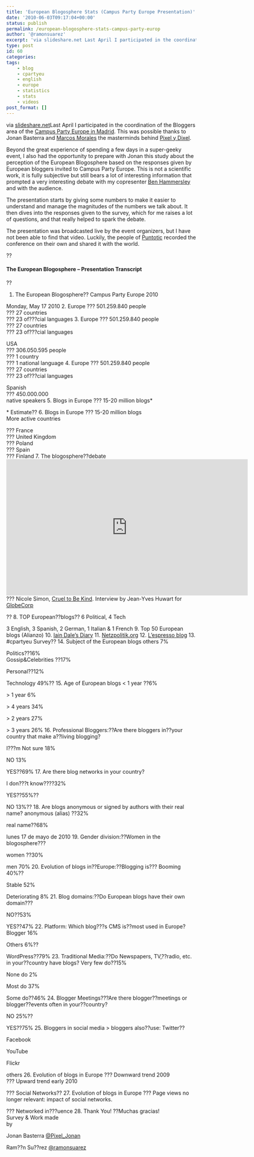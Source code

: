```yaml
---
title: 'European Blogosphere Stats (Campus Party Europe Presentation)'
date: '2010-06-03T09:17:04+00:00'
status: publish
permalink: /european-blogosphere-stats-campus-party-europ
author: '@ramonsuarez'
excerpt: 'via slideshare.net Last April I participated in the coordination of the Bloggers area of the Campus Party Europe in Madrid. This was possible thanks to Jonan Basterra and Marcos Morales the masterminds behind Pixel y Dixel. Beyond the great experi...'
type: post
id: 60
categories:
tags:
    - blog
    - cpartyeu
    - english
    - europe
    - statistics
    - stats
    - videos
post_format: []
---
```

via [slideshare.net](http://www.slideshare.net/pixelydixel/the-european-blogosphere)Last April I participated in the coordination of the Bloggers area of the [Campus Party Europe in Madrid](http://www.campus-party.eu/home-en.html). This was possible thanks to <a>Jonan Basterra</a> and [Marcos Morales](http://es.linkedin.com/in/mdmorales) the masterminds behind [Pixel y Dixel](http://www.pixelydixel.com/).

Beyond the great experience of spending a few days in a super-geeky event, I also had the opportunity to prepare with Jonan this study about the perception of the European Blogosphere based on the responses given by European bloggers invited to Campus Party Europe. This is not a scientific work, it is fully subjective but still bears a lot of interesting information that prompted a very interesting debate with my copresenter [Ben Hammersley](http://benhammersley.com/) and with the audience.

The presentation starts by giving some numbers to make it easier to understand and manage the magnitudes of the numbers we talk about. It then dives into the responses given to the survey, which for me raises a lot of questions, and that really helped to spark the debate.

The presentation was broadcasted live by the event organizers, but I have not been able to find that video. Luckily, the people of [Puntotic](http://www.puntotic.com/2010/04/conferencia-de-ben-hammersley-en-la-campus-party-europa-sobre-la-blogosfera/) recorded the conference on their own and shared it with the world.

??

#### The European Blogosphere – Presentation Transcript

??

1. The European Blogosphere?? Campus Party Europe 2010
  
  Monday, May 17 2010
2. Europe ??? 501.259.840 people   
   ??? 27 countries   
   ??? 23 of???cial languages
3. Europe ??? 501.259.840 people   
   ??? 27 countries   
   ??? 23 of???cial languages
  
  USA   
   ??? 306.050.595 people   
   ??? 1 country   
   ??? 1 national language
4. Europe ??? 501.259.840 people   
   ??? 27 countries   
   ??? 23 of???cial languages
  
  Spanish   
   ??? 450.000.000   
   native speakers
5. Blogs in Europe ??? 15-20 million blogs\*
  
  \* Estimate??
6. Blogs in Europe ??? 15-20 million blogs   
   More active countries
  
  ??? France   
   ??? United Kingdom   
   ??? Poland   
   ??? Spain   
   ??? Finland
7. The blogosphere??debate<span class="embed-youtube" style="text-align:center; display: block;"><iframe allowfullscreen="true" class="youtube-player" height="360" sandbox="allow-scripts allow-same-origin allow-popups allow-presentation" src="https://www.youtube.com/embed/SQYFd1nOBT0?version=3&rel=1&showsearch=0&showinfo=1&iv_load_policy=1&fs=1&hl=en-US&autohide=2&wmode=transparent" style="border:0;" width="640"></iframe></span>??? Nicole Simon, [Cruel to Be Kind](http://crueltobekind.org/ "Nicole Simon's blog is Cruel to Be Kind"). Interview by Jean-Yves Huwart for [GlobeCorp](http://globecorp.biz/257/2009/why-a-true-european-blogosphere-is-not-emerging-yet-nicole-simon/ "Economics and innovation think-tank")
  
  ??
8. TOP European??blogs?? 6 Political, 4 Tech
  
  3 English, 3 Spanish, 2 German, 1 Italian & 1 French
9. Top 50 European blogs (Alianzo)
10. [Iain Dale’s Diary](http://iaindale.blogspot.com/ "Iain Dale's Diary blog")
11. [Netzpolitik.org](http://www.netzpolitik.org/ "Netzpolitik.org political blog")
12. [L’espresso blog](http://gilioli.blogautore.espresso.repubblica.it/2010/04/13/%C2%ABesta-es-verdad%C2%BB/ "L'espresso blog Piovono Rane di Alessandro Gilioli")
13. \#cpartyeu Survey??
14. Subject of the European blogs others 7%
  
  Politics??16%   
   Gossip&Celebrities ??17%
  
  Personal??12%
  
  Technology 49%??
15. Age of European blogs &lt; 1 year ??6%
  
  &gt; 1 year 6%
  
  &gt; 4 years 34%
  
  &gt; 2 years 27%
  
  &gt; 3 years 26%
16. Professional Bloggers:??Are there bloggers in??your country that make a??living blogging?
  
  I???m Not sure 18%
  
  NO 13%
  
  YES??69%
17. Are there blog networks in your country?
  
  I don???t know????32%
  
  YES??55%??
  
  NO 13%??
18. Are blogs anonymous or signed by authors with their real name? anonymous (alias) ??32%
  
  real name??68%
  
  lunes 17 de mayo de 2010
19. Gender division:??Women in the blogosphere???
  
  women ??30%
  
  men 70%
20. Evolution of blogs in??Europe:??Blogging is??? Booming 40%??
  
  Stable 52%
  
  Deteriorating 8%
21. Blog domains:??Do European blogs have their own domain???
  
  NO??53%
  
  YES??47%
22. Platform: Which blog???s CMS is??most used in Europe? Blogger 16%
  
  Others 6%??
  
  WordPress??79%
23. Traditional Media:??Do Newspapers, TV,??radio, etc. in your??country have blogs? Very few do??15%
  
  None do 2%
  
  Most do 37%
  
  Some do??46%
24. Blogger Meetings???Are there blogger??meetings or blogger??events often in your??country?
  
  NO 25%??
  
  YES??75%
25. Bloggers in social media &gt; bloggers also??use: Twitter??
  
  Facebook
  
  YouTube
  
  Flickr
  
  others
26. Evolution of blogs in Europe ??? Downward trend 2009   
   ??? Upward trend early 2010
  
  ??? Social Networks??
27. Evolution of blogs in Europe ??? Page views no longer relevant: impact of social networks.
  
  ??? Networked in???uence
28. Thank You! ??Muchas gracias!   
  Survey & Work made  
   by
  
  Jonan Basterra [@Pixel\_Jonan ](http://twitter.com/pixel_jonan "Jonan Basterra, aka Pixel")
  
  Ram??n Su??rez [@ramonsuarez](http://twitter.com/ramonsuarez "Internet marketing professional in Brussels")

